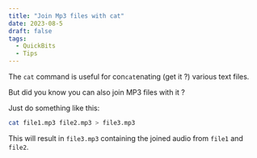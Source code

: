 ```yaml
---
title: "Join Mp3 files with cat"
date: 2023-08-5
draft: false
tags:
  - QuickBits
  - Tips
---
```


The `cat` command is useful for con`cat`enating (get it ?) various text files.

But did you know you can also join MP3 files with it ?

Just do something like this:

```bash
cat file1.mp3 file2.mp3 > file3.mp3
```

This will result in `file3.mp3` containing the joined audio from `file1` and `file2`.
